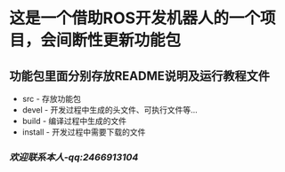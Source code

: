# 这是一个借助ROS开发机器人的一个项目，会间断性更新功能包

## 功能包里面分别存放README说明及运行教程文件

* src - 存放功能包
* devel - 开发过程中生成的头文件、可执行文件等...
* build - 编译过程中生成的文件
* install - 开发过程中需要下载的文件

### *欢迎联系本人-qq:2466913104*
